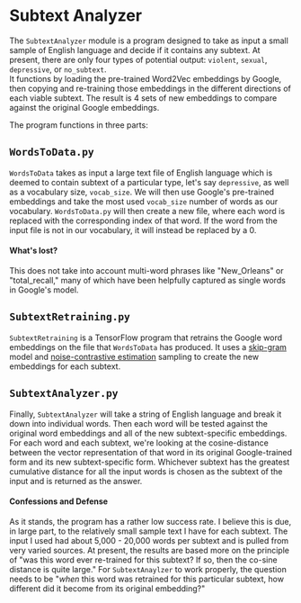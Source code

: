 # Subtext Analyzer

The `SubtextAnalyzer` module is a program designed to take as input a small sample of 
English language and decide if it contains any subtext.  At present, there are only 
four types of potential output: `violent`, `sexual`, `depressive`, or `no_subtext`.  
It functions by loading the pre-trained Word2Vec embeddings by Google, then copying
and re-training those embeddings in the different directions of each viable subtext.
The result is 4 sets of new embeddings to compare against the original Google embeddings.


The program functions in three parts:

## `WordsToData.py` 
`WordsToData` takes as input a large text file of English language which is deemed to 
contain subtext of a particular type, let's say `depressive`, as well as a vocabulary 
size, `vocab_size`. We will then use Google's pre-trained embeddings and take the most
used `vocab_size` number of words as our vocabulary. `WordsToData.py` will then create 
a new file, where each word is replaced with the corresponding index of that word.  If
the word from the input file is not in our vocabulary, it will instead be replaced by a
0. 

#### What's lost?
This does not take into account multi-word phrases like "New_Orleans" or "total_recall," 
many of which have been helpfully captured as single words in Google's model.  

## `SubtextRetraining.py`
`SubtextRetraining` is a TensorFlow program that retrains the Google word embeddings on
the file that `WordsToData` has produced.  It uses a [skip-gram](http://mccormickml.com/2016/04/19/word2vec-tutorial-the-skip-gram-model/) model and 
[noise-contrastive estimation](http://proceedings.mlr.press/v9/gutmann10a/gutmann10a.pdf) sampling to create the new embeddings for each subtext.

## `SubtextAnalyzer.py`
Finally, `SubtextAnalyzer` will take a string of English language and break it down into
individual words.  Then each word will be tested against the original word embeddings and 
all of the new subtext-specific embeddings.  For each word and each subtext, we're looking 
at the cosine-distance between the vector representation of that word in its original 
Google-trained form and its new subtext-specific form.  Whichever subtext has the greatest 
cumulative distance for all the input words is chosen as the subtext of the input and is 
returned as the answer.  

#### Confessions and Defense
As it stands, the program has a rather low success rate.  I believe this is due, in large
part, to the relatively small sample text I have for each subtext.  The input I used had 
about 5,000 - 20,000 words per subtext and is pulled from very varied sources. At present, 
the results are based more on the principle of "was this word ever re-trained for this
subtext? If so, then the co-sine distance is quite large."  For `SubtextAnaylzer` to work 
properly, the question needs to be "<i>when</i> this word was retrained for this particular
subtext, how different did it become from its original embedding?"  
